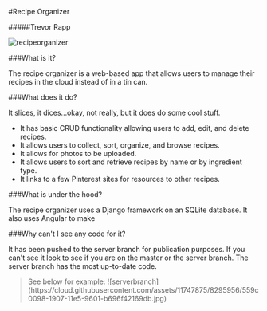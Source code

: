 #Recipe Organizer

#####Trevor Rapp

![recipeorganizer](https://cloud.githubusercontent.com/assets/11747875/8295507/8a301e20-1902-11e5-81cc-da3250a99169.jpg)

###What is it? 

The recipe organizer is a web-based app that allows users to manage their recipes in the cloud instead of in a tin can.

###What does it do?

It slices, it dices...okay, not really, but it does do some cool stuff. 

* It has basic CRUD functionality allowing users to add, edit, and delete recipes.
* It allows users to collect, sort, organize, and browse recipes.
* It allows for photos to be uploaded. 
* It allows users to sort and retrieve recipes by name or by ingredient type.
* It links to a few Pinterest sites for resources to other recipes.

###What is under the hood?

The recipe organizer uses a Django framework on an SQLite database.  It also uses Angular to make 

###Why can't I see any code for it? 

It has been pushed to the server branch for publication purposes.  If you can't see it look to see if you are on the master or the server branch.  The server branch has the most up-to-date code.

<blockquote>
See below for example:
![serverbranch](https://cloud.githubusercontent.com/assets/11747875/8295956/559c0098-1907-11e5-9601-b696f42169db.jpg)
<blockquote>

